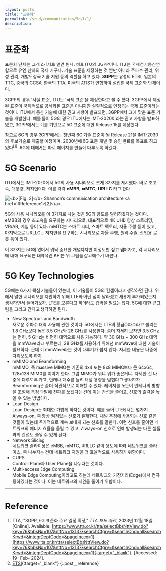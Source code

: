 ```yaml
---
layout: posts
title: "표준화"
permalink: /study/communication/5g/1/1/
description:
---
```


# 표준화

표준화 단체는 크게 2가지로 알면 된다. 바로 ITU와 3GPP이다. **ITU**는 국제전기통신연합으로 유엔 산하의 국제 기구다. 기술 표준을 제정하는 것 뿐만 아니라 주파수 관리, 위성 관리, 개발도상국 기술 지원 등의 역할을 하고 있다. **3GPP**는 유럽의 ETSI, 일본의 TTC, 중국의 CCSA, 한국의 TTA, 미국의 ATIS가 연합하여 설립한 국제 표준화 단체이다.

3GPP의 경우 '사실 표준', ITU는 '국제 표준'을 제정한다고 볼 수 있다. 3GPP에서 제정된 표준이 국제적으로 공식화된 표준은 아니지만 실질적으로 인정되는 국제 표준이라는 것이다. ITU에서 통신 기술에 대한 권고 사항이 발표되면, 3GPP에서 그에 맞춘 표준 기술을 개발한다. 예를 들어 5G의 경우 ITU에서는 IMT-2020이라는 권고 사항을 발표하였고, 3GPP에서는 이를 기반으로 5G 표준에 대한 Release 15를 제정했다.

참고로 6G의 경우 3GPP에서는 첫번째 6G 기술 표준이 될 Release 21을 IMT-2030의 후보기술로 제출할 예정이며, 2030년에 6G 표준 개발 및 승인 완료를 목표로 하고 있다<sup><a href='#Reference'>[1]</a></sup>. 6G에 대해서는 따로 페이지를 만들어 다루도록 하겠다.

# 5G Scenario

ITU에서는 IMT-2020에서 5G의 사용 시나리오로 크게 3가지를 제시했다. 바로 초고속, 대용량, 저지연이다. 이를 각각 **eMBB**, **mMTC**, **URLLC** 라고 한다.

<img class="modal img__small" src="/_pages/study/communication/5g/images/1/1.png" alt="<b>[Fig. 2]</b> Shannon’s communication architecture <a href='#Reference'>[2]</a>."/>

5G의 사용 시나리오를 이 3가지로 나눈 것은 5G의 용도를 달리하겠다는 것이다. eMBB의 경우 초고속을 요구하는 시나리오로, 대표적으로 4K UHD 영상 스트리밍, VR/AR, 게임 등이 있다. mMTC는 스마트 시티, 스마트 팩토리, 자율 주행 등이 있고, 마지막으로 URLLC는 저지연을 요구하는 시나리오로 자율 주행, 원격 수술, 산업용 로봇 등이 있다.

이 3가지는 5G에 있어서 워낙 중요한 개념이지만 이정도만 짚고 넘어가고, 각 시나리오에 대해 요구되는 대략적인 KPI는 위 그림을 참고해주기 바란다.

# 5G Key Technologies

5G에는 6가지 핵심 기술들이 있는데, 이 기술들이 5G의 컨셉이라고 생각하면 된다. 위에서 말한 시나리오를 지원하기 위해 LTE와 어떤 점이 달라졌고 새롭게 추가되었는지 생각하면서 들어가보자. LTE를 모른다고 하더라도 겁먹을 필요는 없다. 5G에 대한 큰그림을 그리고 간다고 생각하면 된다.
- New Spectrum and Bandwidth<br>
    새로운 주파수 대역 사용에 관한 것이다. 5G에서는 LTE의 황금주파수라고 불리는 1.8 GHz보다 높은 3.5 GHz와 28 GHz를 사용한다. 좀더 자세히 보자면 3.5 GHz는 면허, 5 GHz는 비면허 대역으로 사용 가능하다. 약 30 GHz ~ 300 GHz 대역을 mmWave라고 부르는데, 28 GHz를 사용하기 위해선 mmWave에 대한 기술이 필요하다. 근데 이 mmWave라는 것이 다루기가 쉽지 않다. 자세한 내용은 나중에 다뤄보도록 하자.
- mMIMO and Beamforming<br>
    mMIMO, 즉 massive MIMO는 기존의 4x4 또는 8x8 MIMO보다 큰 64x64, 128x128 MIMO를 이야기 한다. 그럼 MIMO가 뭐냐 뭐가 좋은거냐. 자세한 건 나중에 다루도록 하고, 안테나 개수를 늘려 채널 용량을 넓힌다고 생각하자. Beamforming은 좀더 직관적으로 이해할 수 있다. 레이저를 쏘듯이 안테나의 방향을 조절해 특정 단말에 전파를 쏘겠다는 건데 이는 간섭을 줄이고, 신호의 출력을 높일 수 있는 방법이다.
- Lean Design<br>
    Lean Design은 최대한 가볍게 하자는 것이다. 예를 들어 LTE에서는 몇가지 Always-on, 즉 항상 켜져있는 신호가 존재한다. 채널 추정에 사용되는 신호 같은 것들이 있는데 주기적으로 계속 보내게 되는 신호를 말한다. 이런 신호를 줄이면 네트워크의 에너지 효율을 올릴 수 있고, Always-on 신호로 인해 발생되는 다른 셀들과의 간섭도 줄일 수 있게 된다.
- Network Slicing<br>
    네트워크 슬라이싱은 eMBB, mMTC, URLLC 같이 용도에 따라 네트워크를 슬라이스, 즉 나누자는 건데 네트워크 자원을 더 효율적으로 사용하기 위함이다.
- CUPS<br>
    Controll Plane과 User Plane을 나누자는 것이다.
- Multi-access Edge Computing<br>
    Mobile Edge Computing이라고도 하는데 네트워크의 가장자리(Edge)에서 컴퓨팅하겠다는 것이다. 이는 네트워크의 지연을 줄이기 위함이다.


---

# <a name="Reference"></a>Reference
1. TTA, "3GPP, 6G 표준화 주요 일정 확정," <i>TTA 보도 자료</i>, 2023년 12월 18일. [Online]. Available: [https://www.tta.or.kr/tta/selectBbsNttView.do?key=76&bbsNo=107&nttNo=13137&searchCtgry=&searchCnd=all&searchKrwd=&integrDeptCode=&pageIndex=1](https://www.tta.or.kr/tta/selectBbsNttView.do?key=76&bbsNo=107&nttNo=13137&searchCtgry=&searchCnd=all&searchKrwd=&integrDeptCode=&pageIndex=1){:target="_blank"}. [Accessed: 19- Feb- 2024].
2. [ETSI](https://www.etsi.org/technologies/5g?tmpl=component){:target="_blank"}
{:.post__reference}